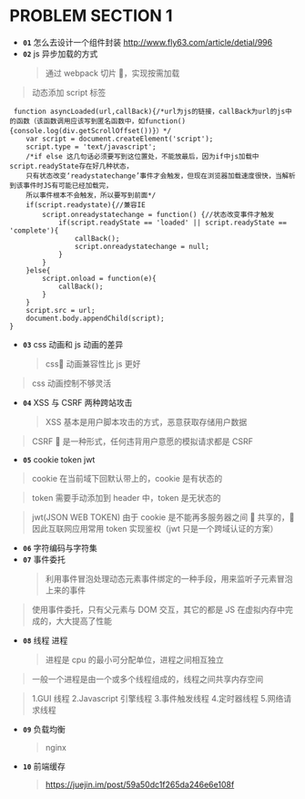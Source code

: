 # PROBLEM SECTION 1

<!-- https://segmentfault.com/a/1190000015916686 -->

- **`01`** 怎么去设计一个组件封装
  http://www.fly63.com/article/detial/996
- **`02`** js 异步加载的方式
  > 通过 webpack 切片 ，实现按需加载

> 动态添加 script 标签

```
 function asyncLoaded(url,callBack){/*url为js的链接，callBack为url的js中的函数（该函数调用应该写到匿名函数中，如function(){console.log(div.getScrollOffset())}）*/
    var script = document.createElement('script');
    script.type = 'text/javascript';
    /*if else 这几句话必须要写到这位置处，不能放最后，因为if中js加载中script.readyState存在好几种状态，
    只有状态改变‘readystatechange’事件才会触发，但现在浏览器加载速度很快，当解析到该事件时JS有可能已经加载完，
    所以事件根本不会触发，所以要写到前面*/
    if(script.readystate){//兼容IE
        script.onreadystatechange = function() {//状态改变事件才触发
            if(script.readyState == 'loaded' || script.readyState == 'complete'){
                callBack();
                script.onreadystatechange = null;
            }
        }
    }else{
        script.onload = function(e){
            callBack();
        }
    }
    script.src = url;
    document.body.appendChild(script);
}
```

- **`03`** css 动画和 js 动画的差异
  > css 动画兼容性比 js 更好

> css 动画控制不够灵活

- **`04`** XSS 与 CSRF 两种跨站攻击
  > XSS 基本是用户脚本攻击的方式，恶意获取存储用户数据

> CSRF  是一种形式，任何违背用户意愿的模拟请求都是 CSRF

- **`05`** cookie token jwt

> cookie 在当前域下回默认带上的，cookie 是有状态的

> token 需要手动添加到 header 中，token 是无状态的

> jwt(JSON WEB TOKEN) 由于 cookie 是不能再多服务器之间  共享的， 因此互联网应用常用 token 实现鉴权（jwt 只是一个跨域认证的方案）

- **`06`** 字符编码与字符集
- **`07`** 事件委托
  > 利用事件冒泡处理动态元素事件绑定的一种手段，用来监听子元素冒泡上来的事件

> 使用事件委托，只有父元素与 DOM 交互，其它的都是 JS 在虚拟内存中完成的，大大提高了性能

- **`08`** 线程 进程
  > 进程是 cpu 的最小可分配单位，进程之间相互独立

> 一般一个进程是由一个或多个线程组成的，线程之间共享内存空间

> 1.GUI 线程 2.Javascript 引擎线程 3.事件触发线程 4.定时器线程 5.网络请求线程

- **`09`** 负载均衡
  > nginx
- **`10`** 前端缓存
  > https://juejin.im/post/59a50dc1f265da246e6e108f
